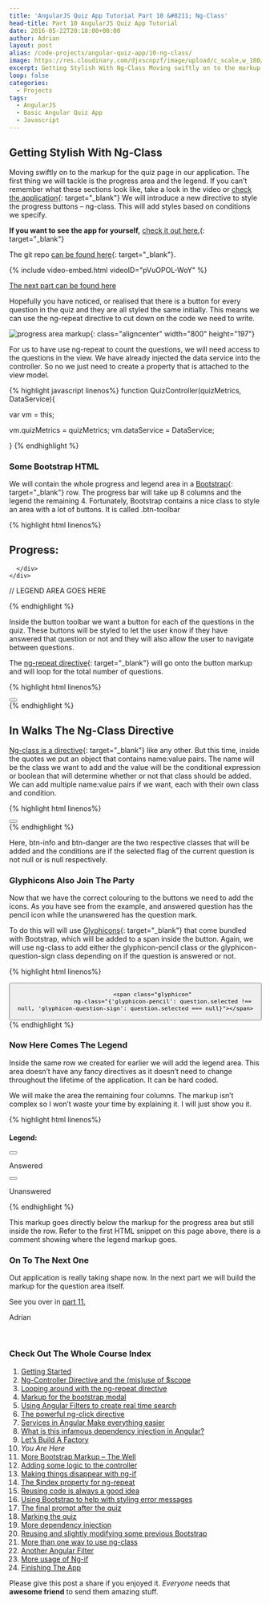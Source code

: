 ```yaml
---
title: 'AngularJS Quiz App Tutorial Part 10 &#8211; Ng-Class'
head-title: Part 10 AngularJS Quiz App Tutorial
date: 2016-05-22T20:18:00+00:00
author: Adrian
layout: post
alias: /code-projects/angular-quiz-app/10-ng-class/
image: https://res.cloudinary.com/djxscnpzf/image/upload/c_scale,w_180/v1463932320/Angular-quiz-part-10_eqcbbl.jpg
excerpt: Getting Stylish With Ng-Class Moving swiftly on to the markup for the quiz page in our application. The first thing we will tackle is the progress area and the legend. If you can’t remember what these sections look like, take …
loop: false
categories:
  - Projects
tags:
  - AngularJS
  - Basic Angular Quiz App
  - Javascript
---
```

## Getting Stylish With Ng-Class

Moving swiftly on to the markup for the quiz page in our application. The first thing we will tackle is the progress area and the legend. If you can’t remember what these sections look like, take a look in the video or [check the application]({{site.baseurl}}/turtlefacts){: target="_blank"}<!--_--> We will introduce a new directive to style the progress buttons &#8211; ng-class. This will add styles based on conditions we specify.

**If you want to see the app for yourself,** [check it out here.]({{site.baseurl}}/turtlefacts){: target="_blank"}<!--_-->

The git repo [can be found here](https://github.com/adiman9/HungryTurtleFactQuiz){: target="_blank"}<!--_-->.

{% include video-embed.html videoID="pVuOPOL-WoY" %}

[The next part can be found here]({{site.baseurl}}/code-projects/angular-quiz-app/11-bootstrap-well/)

Hopefully you have noticed, or realised that there is a button for every question in the quiz and they are all styled the same initially. This means we can use the ng-repeat directive to cut down on the code we need to write.

![progress area markup](https://res.cloudinary.com/djxscnpzf/image/upload/c_scale,w_800/v1464629922/quiz_progress_area_f8owgy.jpg){: class="aligncenter" width="800" height="197"}

For us to have use ng-repeat to count the questions, we will need access to the questions in the view. We have already injected the data service into the controller. So no we just need to create a property that is attached to the view model.

{% highlight javascript linenos%}
function QuizController(quizMetrics, DataService){

  var vm = this;

  vm.quizMetrics = quizMetrics; 
  vm.dataService = DataService;

}
{% endhighlight %}

### Some Bootstrap HTML

We will contain the whole progress and legend area in a [Bootstrap](http://getbootstrap.com/2.3.2/scaffolding.html){: target="_blank"}<!--_--> row. The progress bar will take up 8 columns and the legend the remaining 4. Fortunately, Bootstrap contains a nice class to style an area with a lot of buttons. It is called .btn-toolbar

{% highlight html linenos%}
<div ng-controller="quizCtrl as quiz" ng-show="quiz.quizMetrics.quizActive">
    
  <div class="row">
    <div class="col-xs-8">
      <h2>Progress:</h2>
      <div class="btn-toolbar">
          
      </div>
    </div>    

   // LEGEND AREA GOES HERE

  </div>

</div>
{% endhighlight %}

Inside the button toolbar we want a button for each of the questions in the quiz. These buttons will be styled to let the user know if they have answered that question or not and they will also allow the user to navigate between questions.

The [ng-repeat directive](https://docs.angularjs.org/api/ng/directive/ngRepeat){: target="_blank"}<!--_--> will go onto the button markup and will loop for the total number of questions.

{% highlight html linenos%}
<div class="btn-toolbar">
  <button class="btn"
        ng-repeat="question in quiz.dataService.quizQuestions">
             
  </button>          
</div>
{% endhighlight %}

## In Walks The Ng-Class Directive

[Ng-class is a directive](https://docs.angularjs.org/api/ng/directive/ngClass){: target="_blank"}<!--_--> like any other. But this time, inside the quotes we put an object that contains name:value pairs. The name will be the class we want to add and the value will be the conditional expression or boolean that will determine whether or not that class should be added. We can add multiple name:value pairs if we want, each with their own class and condition.</span>

{% highlight html linenos%}
<div class="btn-toolbar">
  <button class="btn"
          ng-repeat="question in quiz.dataService.quizQuestions"
          ng-class="{'btn-info': question.selected !== null, 'btn-danger': question.selected === null}">
             
  </button>          
</div>
{% endhighlight %}

Here, btn-info and btn-danger are the two respective classes that will be added and the conditions are if the selected flag of the current question is not null or is null respectively.

### Glyphicons Also Join The Party

Now that we have the correct colouring to the buttons we need to add the icons. As you have see from the example, and answered question has the pencil icon while the unanswered has the question mark.

To do this will will use [Glyphicons](http://getbootstrap.com/components/){: target="_blank"}<!--_--> that come bundled with Bootstrap, which will be added to a span inside the button. Again, we will use ng-class to add either the glyphicon-pencil class or the glyphicon-question-sign class depending on if the question is answered or not.

{% highlight html linenos%}
<div class="btn-toolbar">
  <button class="btn"
          ng-repeat="question in quiz.dataService.quizQuestions"
          ng-class="{'btn-info': question.selected !== null, 'btn-danger': question.selected === null}">
               
              <span class="glyphicon"
                    ng-class="{'glyphicon-pencil': question.selected !== null, 'glyphicon-question-sign': question.selected === null}"></span>
  
  </button>          
</div>
{% endhighlight %}

### Now Here Comes The Legend

Inside the same row we created for earlier we will add the legend area. This area doesn’t have any fancy directives as it doesn’t need to change throughout the lifetime of the application. It can be hard coded. 

We will make the area the remaining four columns. The markup isn’t complex so I won’t waste your time by explaining it. I will just show you it.

{% highlight html linenos%}
<div class="col-xs-4">
  <div class="row">
    <h4>Legend:</h4>
    <div class="col-sm-4">
      <button class="btn btn-info">
        <span class="glyphicon glyphicon-pencil"></span>
      </button>
      <p>Answered</p>
    </div>
    <div class="col-sm-4">
      <button class="btn btn-danger">
        <span class="glyphicon glyphicon-question-sign"></span>
      </button>
      <p>Unanswered</p>
    </div>
  </div>
</div>
{% endhighlight %}

This markup goes directly below the markup for the progress area but still inside the row. Refer to the first HTML snippet on this page above, there is a comment showing where the legend markup goes.

### On To The Next One

Out application is really taking shape now. In the next part we will build the markup for the question area itself.

See you over in [part 11.]({{site.baseurl}}/code-projects/angular-quiz-app/11-bootstrap-well/)

Adrian

&nbsp;

### Check Out The Whole Course Index

1. [Getting Started]({{site.baseurl}}/code-projects/1-build-angular-quiz-app-scratch/)
2. [Ng-Controller Directive and the (mis)use of $scope]({{site.baseurl}}/code-projects/angular-quiz-app/2-ng-controller-scope/)
3. [Looping around with the ng-repeat directive]({{site.baseurl}}/code-projects/angular-quiz-app/3-ng-repeat-directive/)
4. [Markup for the bootstrap modal]({{site.baseurl}}/code-projects/angular-quiz-app/4-bootstrap-modal/)
5. [Using Angular Filters to create real time search]({{site.baseurl}}/code-projects/angular-quiz-app/5-angular-filters/)
6. [The powerful ng-click directive]({{site.baseurl}}/code-projects/angular-quiz-app/6-ng-click-directive/)
7. [Services in Angular Make everything easier]({{site.baseurl}}/code-projects/angular-quiz-app/7-angular-services/)
8. [What is this infamous dependency injection in Angular?]({{site.baseurl}}/code-projects/angular-quiz-app/8-dependency-injection/)
9. [Let&#8217;s Build A Factory]({{site.baseurl}}/code-projects/angular-quiz-app/9-angular-factories/)
10. *You Are Here*
11. [More Bootstrap Markup &#8211; The Well]({{site.baseurl}}/code-projects/angular-quiz-app/11-bootstrap-well/)
12. [Adding some logic to the controller]({{site.baseurl}}/code-projects/angular-quiz-app/12-controller-logic/)
13. [Making things disappear with ng-if]({{site.baseurl}}/code-projects/angular-quiz-app/13-ng-if/)
14. [The $index property for ng-repeat]({{site.baseurl}}/code-projects/angular-quiz-app/14-index-for-ng-repeat/)
15. [Reusing code is always a good idea]({{site.baseurl}}/code-projects/angular-quiz-app/15-reusing-code/)
16. [Using Bootstrap to help with styling error messages]({{site.baseurl}}/code-projects/angular-quiz-app/16-bootstrap-alerts/)
17. [The final prompt after the quiz]({{site.baseurl}}/code-projects/angular-quiz-app/17-final-prompt/)
18. [Marking the quiz]({{site.baseurl}}/code-projects/angular-quiz-app/18-marking-the-quiz/)
19. [More dependency injection]({{site.baseurl}}/code-projects/angular-quiz-app/19-angular-dependency-injection/)
20. [Reusing and slightly modifying some previous Bootstrap]({{site.baseurl}}/code-projects/angular-quiz-app/20-familiar-bootstrap/)
21. [More than one way to use ng-class]({{site.baseurl}}/code-projects/angular-quiz-app/21-function-with-ng-class/)
22. [Another Angular Filter]({{site.baseurl}}/code-projects/angular-quiz-app/22-angular-number-filter/)
23. [More usage of Ng-if]({{site.baseurl}}/code-projects/angular-quiz-app/23-angular-ng-if/)
24. [Finishing The App]({{site.baseurl}}/code-projects/angular-quiz-app/24-finished-angular-project/)


Please give this post a share if you enjoyed it. _Everyone_ needs that **awesome friend** to send them amazing stuff.
